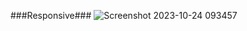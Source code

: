 ###Responsive###
![Screenshot 2023-10-24 093457](https://github.com/Mahdi-mrasouli/pr-web2/assets/78921905/3331a8c6-2605-489a-a427-35ac692940e4)
